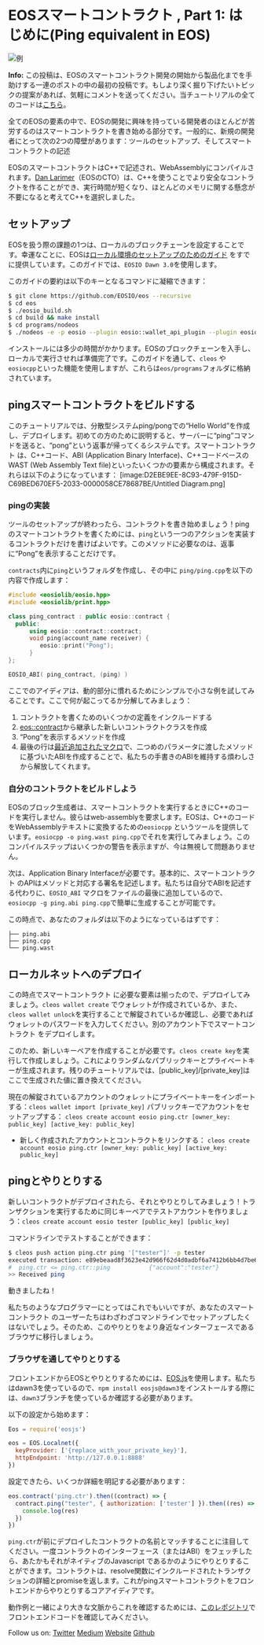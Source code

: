 # EOSスマートコントラクト , Part 1: はじめに(Ping equivalent in EOS)

![例](https://github.com/eosasia/ping-eos/raw/master/example.gif)

**Info:** この投稿は、EOSのスマートコントラクト開発の開始から製品化までを手助けする一連のポストの中の最初の投稿です。もしより深く掘り下げたいトピックの提案があれば、気軽にコメントを送ってください。当チュートリアルの全てのコードは[こちら](https://github.com/eosasia/ping-eos)。

全てのEOSの要素の中で、EOSの開発に興味を持っている開発者のほとんどが苦労するのはスマートコントラクトを書き始める部分です。一般的に、新規の開発者にとって次の2つの障壁があります：ツールのセットアップ、そしてスマートコントラクトの記述

EOSのスマートコントラクトはC++で記述され、WebAssemblyにコンパイルされます。[Dan Larimer](https://steemit.com/eos/@dan/eos-example-exchange-contract-and-benefits-of-c)（EOSのCTO）は、C++を使うことでより安全なコントラクトを作ることができ、実行時間が短くなり、ほとんどのメモリに関する懸念が不要になると考えてC++を選択しました。

## セットアップ
EOSを扱う際の課題の1つは、ローカルのブロックチェーンを設定することです。幸運なことに、EOSは[ローカル環境のセットアップのためのガイド](https://github.com/EOSIO/eos/wiki/Local-Environment#getting-the-code) をすでに提供しています。このガイドでは、`EOSIO Dawn 3.0`を使用します。

このガイドの要約は以下のキーとなるコマンドに凝縮できます：
```bash
$ git clone https://github.com/EOSIO/eos --recursive
$ cd eos
$ ./eosio_build.sh
$ cd build && make install
$ cd programs/nodeos
$ ./nodeos -e -p eosio --plugin eosio::wallet_api_plugin --plugin eosio::chain_api_plugin --plugin eosio::account_history_api_plugin --access-control-allow-origin=*
```

インストールには多少の時間がかかります。EOSのブロックチェーンを入手し、ローカルで実行させれば準備完了です。このガイドを通して、`cleos` や `eosiocpp`といった機能を使用しますが、これらは`eos/programs`フォルダに格納されています。

## pingスマートコントラクトをビルドする
このチュートリアルでは、分散型システムping/pongでの“Hello World”を作成し、デプロイします。初めての方のために説明すると、サーバーに“ping”コマンドを送ると、“pong”という返事が帰ってくるシステムです。スマートコントラクト は、C++コード、ABI (Application Binary Interface)、C++コードベースのWAST (Web Assembly Text file)といったいくつかの要素から構成されます。それらは以下のようになっています：
[image:D2EBE9EE-8C93-479F-915D-C69BED670EF5-2033-0000058CE78687BE/Untitled Diagram.png]

### pingの実装
ツールのセットアップが終わったら、コントラクトを書き始めましょう！pingのスマートコントラクトを書くためには、`ping`という一つのアクションを実装するコントラクトだけを書けばよいです。このメソッドに必要なのは、返事に“Pong”を表示することだけです。

`contracts`内に`ping`というフォルダを作成し、その中に `ping/ping.cpp`を以下の内容で作成します：
```c++
#include <eosiolib/eosio.hpp>
#include <eosiolib/print.hpp>

class ping_contract : public eosio::contract {
  public:
      using eosio::contract::contract;
      void ping(account_name receiver) {
         eosio::print("Pong");
      }
};

EOSIO_ABI( ping_contract, (ping) )
```

ここでのアイディアは、動的部分に慣れるためにシンプルで小さな例を試してみることです。ここで何が起こってるか分解してみましょう：
1. コントラクトを書くためのいくつかの定義をインクルードする
2. [eos::contract](https://github.com/EOSIO/eos/blob/8425ff88a7f712c7df46b979de0e6e7de512f569/contracts/eosiolib/contract.hpp)から継承した新しいコントラクトクラスを作成
3. “Pong”を表示するメソッドを作成
4. 最後の行は[最近追加されたマクロ](https://github.com/EOSIO/eos/pull/2051)で、二つめのパラメータに渡したメソッドに基づいたABIを作成することで、私たちの手書きのABIを維持する煩わしさから解放してくれます。

### 自分のコントラクトをビルドしよう
EOSのブロック生成者は、スマートコントラクトを実行するときにC++のコードを実行しません。彼らはweb-assemblyを要求します。EOSは、C++のコードをWebAssemblyテキストに変換するための`eosiocpp` というツールを提供しています。`eosiocpp -o ping.wast ping.cpp`でそれを実行してみましょう。このコンパイルステップはいくつかの警告を表示ますが、今は無視して問題ありません。

次は、Application Binary Interfaceが必要です。基本的に、スマートコントラクト のAPIはメソッドと対応する署名を記述します。私たちは自分でABIを記述する代わりに、`EOSIO_ABI` マクロをファイルの最後に追加しているので、 `eosiocpp -g ping.abi ping.cpp`で簡単に生成することが可能です。

この時点で、あなたのフォルダは以下のようになっているはずです：
```
├── ping.abi
├── ping.cpp
└── ping.wast
```

## ローカルネットへのデプロイ
この時点でスマートコントラクト に必要な要素は揃ったので、デプロイしてみましょう。`cleos wallet create` でウォレットが作成されているか、また、 `cleos wallet unlock`を実行することで解錠されているか確認し、必要であればウォレットのパスワードを入力してください。別のアカウント下でスマートコントラクト をデプロイします。

このため、新しいキーペアを作成することが必要です。`cleos create key`を実行して作成しましょう。これによりランダムなパブリックキーとプライベートキーが生成されます。残りのチュートリアルでは、[public_key]/[private_key]はここで生成された値に置き換えてください。

現在の解錠されているアカウントのウォレットにプライベートキーをインポートする：`cleos wallet import [private_key]`
パブリックキーでアカウントをセットアップする： `cleos create account eosio ping.ctr [owner_key: public_key] [active_key: public_key]`
- 新しく作成されたアカウントとコントラクトをリンクする： `cleos create account eosio ping.ctr [owner_key: public_key] [active_key: public_key]`

## pingとやりとりする
新しいコントラクトがデプロイされたら、それとやりとりしてみましょう！トランザクションを実行するために同じキーペアでテストアカウントを作りましょう：`cleos create account eosio tester [public_key] [public_key]`

コマンドラインでテストすることができます：
```bash
$ cleos push action ping.ctr ping '["tester"]' -p tester
executed transaction: e89ebeaad8f3623e42d966f62d4d0adbf6a7412b6bb4d7be61f04a22d3cd485e  232 bytes  102400 cycles
#  ping.ctr <= ping.ctr::ping           {"account":"tester"}
>> Received ping
```

動きましたね！

私たちのようなプログラマーにとってはこれでもいいですが、あなたのスマートコントラクト のユーザーたちはわざわざコマンドラインでセットアップしたくはないでしょう。そのため、このやりとりをより身近なインターフェースであるブラウザに移行しましょう。

### ブラウザを通してやりとりする
フロントエンドからEOSとやりとりするためには、[EOS.js](https://github.com/EOSIO/eosjs)を使用します。私たちはdawn3を使っているので、`npm install eosjs@dawn3`をインストールする際には、`dawn3`ブランチを使っているか確認する必要があります。

以下の設定から始めます：
```javascript
Eos = require('eosjs')

eos = EOS.Localnet({
  keyProvider: ['{replace_with_your_private_key}'],
  httpEndpoint: 'http://127.0.0.1:8888'
})
```

設定できたら、いくつか詳細を明記する必要があります：
```javascript
eos.contract('ping.ctr').then((contract) => {
  contract.ping("tester", { authorization: ['tester'] }).then((res) => {
    console.log(res)
  })
})
```

`ping.ctr`が前にデプロイしたコントラクトの名前とマッチすることに注目してください。一度コントラクトのインターフェース（またはABI）をフェッチしたら、あたかもそれがネイティブのJavascript であるかのようにやりとりすることができます。コントラクトは、resolve関数にインクルードされたトランザクションの詳細とpromiseを返します。これがpingスマートコントラクトをフロントエンドからやりとりするコアアイディアです。

動作例と一緒により大きな文脈からこれを確認するためには、[このレポジトリ](https://github.com/eosasia/ping-eos/tree/master/frontend)でフロントエンドコードを確認してみください。


Follow us on: 
[Twitter](https://twitter.com/EOSAsia_one)
[Medium](https://medium.com/@eosasia)
[Website](https://www.eosasia.one/)
[Github](https://github.com/eosasia)
